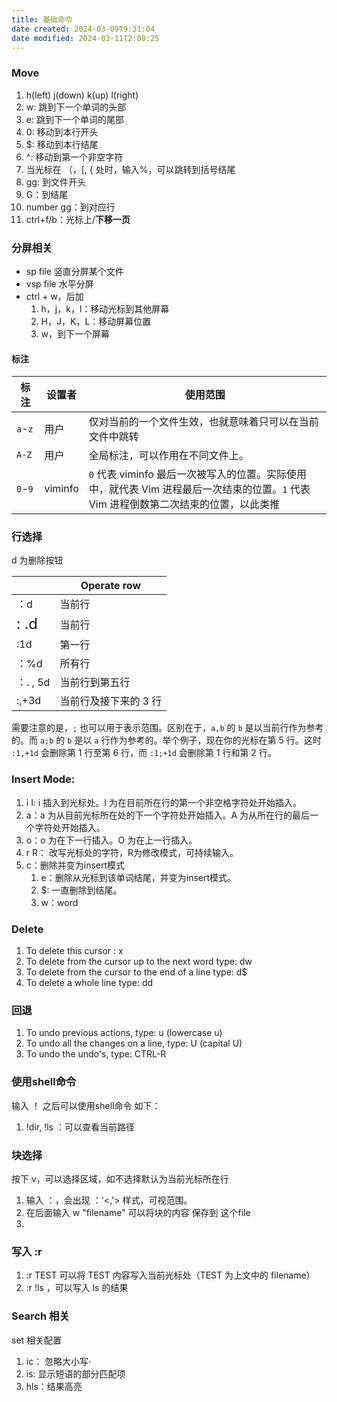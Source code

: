 ```yaml
---
title: 基础命令
date created: 2024-03-09T9:31:04
date modified: 2024-03-11T2:08:25
---
```


### Move

1. h(left) j(down) k(up) l(right)
2. w: 跳到下一个单词的头部
3. e: 跳到下一个单词的尾部
4. 0: 移动到本行开头
5. $: 移动到本行结尾
6. ^: 移动到第一个非空字符
7. 当光标在 （，\[, { 处时，输入%，可以跳转到括号结尾
8. gg: 到文件开头
9. G：到结尾
10. number gg：到对应行
11. ctrl+f/b：光标上/**下移一页**

### 分屏相关

- sp file 竖直分屏某个文件
- vsp file 水平分屏
- ctrl + w，后加
	1. h，j，k，l：移动光标到其他屏幕
	2. H，J，K，L：移动屏幕位置
	3. w，到下一个屏幕

#### 标注

| 标注            | 设置者     | 使用范围 |
| ---- | ---- | ---- |
| `a`-`z` | 用户 <br> | 仅对当前的一个文件生效，也就意味着只可以在当前文件中跳转 |
| `A-Z` | 用户 | 全局标注，可以作用在不同文件上。 |
| `0`-`9` | viminfo | `0` 代表 viminfo 最后一次被写入的位置。实际使用中，就代表 Vim 进程最后一次结束的位置。`1` 代表 Vim 进程倒数第二次结束的位置，以此类推 |

### 行选择

d 为删除按钮

|  | Operate row |
| ---- | ---- |
| ：d | 当前行 |
| <font size=5>: .d</font> | 当前行 |
| :1d | 第一行 |
| ：%d | 所有行 |
| ：. , 5d | 当前行到第五行 |
| :,+3d  | 当前行及接下来的 3 行 |

需要注意的是，`;` 也可以用于表示范围。区别在于，`a,b` 的 `b` 是以当前行作为参考的。而 `a;b` 的 `b` 是以 `a` 行作为参考的。举个例子，现在你的光标在第 5 行。这时 `:1,+1d` 会删除第 1 行至第 6 行，而 `:1;+1d` 会删除第 1 行和第 2 行。

### Insert Mode:

1. i I: i 插入到光标处。I 为在目前所在行的第一个非空格字符处开始插入。
2. a：a 为从目前光标所在处的下一个字符处开始插入。A 为从所在行的最后一个字符处开始插入。
3. o：o 为在下一行插入。O 为在上一行插入。
4. r R： 改写光标处的字符，R为修改模式，可持续输入。
5. c：删除并变为insert模式
	1. e：删除从光标到该单词结尾，并变为insert模式。
	2. $: 一直删除到结尾。
	3. w：word

### Delete

1. To delete this cursor : x
2. To delete from the cursor up to the next word type: dw
3. To delete from the cursor to the end of a line type: d$
4. To delete a whole line type: dd

### 回退

1. To undo previous actions, type: u (lowercase u)
2. To undo all the changes on a line, type: U (capital U)
3. To undo the undo's, type: CTRL-R      

### 使用shell命令

输入 ！ 之后可以使用shell命令 如下：
1. !dir, !ls ：可以查看当前路径

### 块选择

按下 v，可以选择区域，如不选择默认为当前光标所在行
1. 输入 ：，会出现 ：'<,'> 样式，可视范围。
2. 在后面输入 w "filename" 可以将块的内容 保存到 这个file
3.  

### 写入 :r

1. :r TEST 可以将 TEST 内容写入当前光标处（TEST 为上文中的 filename）
2. :r !ls ，可以写入 ls 的结果

### Search 相关

set 相关配置
1. ic： 忽略大小写·
2. is: 显示短语的部分匹配项
3. hls：结果高亮
